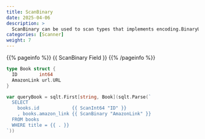 ```yaml
---
title: ScanBinary
date: 2025-04-06
description: >
  ScanBinary can be used to scan types that implements encoding.BinaryUnmarshaler.
categories: [Scanner]
weight: 7
---
```


{{% pageinfo %}}
{{ ScanBinary Field }}
{{% /pageinfo %}}

```go
type Book struct {
  ID        int64
  AmazonLink url.URL
}

var queryBook = sqlt.First[string, Book](sqlt.Parse(`
  SELECT
    books.id            {{ ScanInt64 "ID" }}
    , books.amazon_link {{ ScanBinary "AmazonLink" }}
  FROM books
  WHERE title = {{ . }}
`))
```
